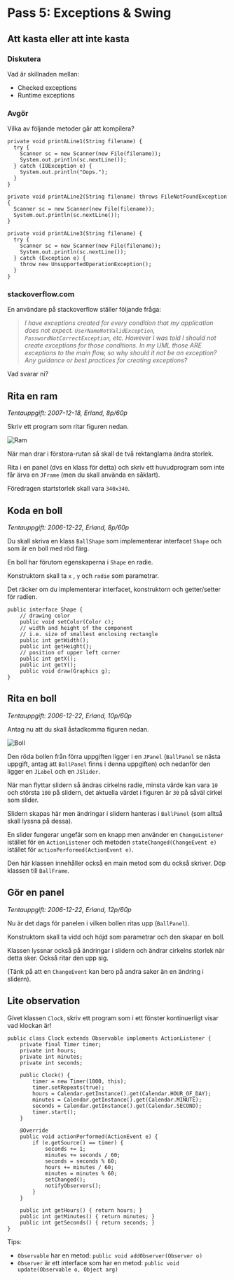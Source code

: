 Pass 5: Exceptions & Swing
==========================

Att kasta eller att inte kasta
------------------------------

### Diskutera

Vad är skillnaden mellan:

+ Checked exceptions
+ Runtime exceptions

### Avgör

Vilka av följande metoder går att kompilera?

    private void printALine1(String filename) {
      try {
        Scanner sc = new Scanner(new File(filename));
        System.out.println(sc.nextLine());
      } catch (IOException e) {
        System.out.println("Oops.");
      }
    }

    private void printALine2(String filename) throws FileNotFoundException {
      Scanner sc = new Scanner(new File(filename));
      System.out.println(sc.nextLine());
    }

    private void printALine3(String filename) {
      try {
        Scanner sc = new Scanner(new File(filename));
        System.out.println(sc.nextLine());
      } catch (Exception e) {
        throw new UnsupportedOperationException();
      }
    }

### stackoverflow.com

En användare på stackoverflow ställer följande fråga:

> *I have exceptions created for every condition that my application does not expect.*
> *`UserNameNotValidException`, `PasswordNotCorrectException`, etc.*
> *However I was told I should not create exceptions for those conditions.* 
> *In my UML those ARE exceptions to the main flow, so why should it not be an exception?*
> *Any guidance or best practices for creating exceptions?*

Vad svarar ni?

Rita en ram
-----------
*Tentauppgift: 2007-12-18, Erland, 8p/60p*

Skriv ett program som ritar figuren nedan. 

![Ram](ram.png)

När man drar i förstora-rutan så skall de två rektanglarna ändra storlek.

Rita i en panel (dvs en klass för detta) och skriv ett huvudprogram som inte får ärva en `JFrame` (men du skall använda en såklart). 

Föredragen startstorlek skall vara `340x340`.

Koda en boll 
------------
*Tentauppgift: 2006-12-22, Erland, 8p/60p*

Du skall skriva en klass `BallShape` som implementerar interfacet `Shape` och som är en boll med röd färg. 

En boll har förutom egenskaperna i `Shape` en radie. 

Konstruktorn skall ta `x` , `y` och `radie` som parametrar. 

Det räcker om du implementerar interfacet, konstruktorn och getter/setter för radien.

    public interface Shape {
        // drawing color
        public void setColor(Color c);
        // width and height of the component
        // i.e. size of smallest enclosing rectangle
        public int getWidth();
        public int getHeight();
        // position of upper left corner
        public int getX();
        public int getY();
        public void draw(Graphics g);
    }

Rita en boll
------------
*Tentauppgift: 2006-12-22, Erland, 10p/60p*

Antag nu att du skall åstadkomma figuren nedan. 

![Boll](ball.png)

Den röda bollen från förra uppgiften ligger i en `JPanel` (`BallPanel` se nästa uppgift, antag att `BallPanel` finns i denna uppgiften) och nedanför den ligger en `JLabel` och en `JSlider`. 

När man flyttar slidern så ändras cirkelns radie, minsta värde kan vara `10` och största `100` på slidern, det aktuella värdet i figuren är `30` på såväl cirkel som slider. 

Slidern skapas här men ändringar i slidern hanteras i `BallPanel` (som alltså skall lyssna på dessa).

En slider fungerar ungefär som en knapp men använder en `ChangeListener` istället för en `ActionListener` och metoden `stateChanged(ChangeEvent e)` istället för `actionPerformed(ActionEvent e)`. 

Den här klassen innehåller också en main metod som du också skriver. Döp klassen till `BallFrame`.

Gör en panel
------------
*Tentauppgift: 2006-12-22, Erland, 12p/60p*

Nu är det dags för panelen i vilken bollen ritas upp (`BallPanel`). 

Konstruktorn skall ta vidd och höjd som parametrar och den skapar en boll. 

Klassen lyssnar också på ändringar i slidern och ändrar cirkelns storlek när detta sker. Också ritar den upp sig.

(Tänk på att en `ChangeEvent` kan bero på andra saker än en ändring i slidern).

Lite observation
----------------

Givet klassen `Clock`, skriv ett program som i ett fönster kontinuerligt visar vad klockan är!

    public class Clock extends Observable implements ActionListener {
        private final Timer timer;
        private int hours;
        private int minutes;
        private int seconds;

        public Clock() {
            timer = new Timer(1000, this);
            timer.setRepeats(true);
            hours = Calendar.getInstance().get(Calendar.HOUR_OF_DAY);
            minutes = Calendar.getInstance().get(Calendar.MINUTE);
            seconds = Calendar.getInstance().get(Calendar.SECOND);
            timer.start();
        }

        @Override
        public void actionPerformed(ActionEvent e) {
            if (e.getSource() == timer) { 
                seconds += 1;
                minutes += seconds / 60;
                seconds = seconds % 60;
                hours += minutes / 60;
                minutes = minutes % 60;
                setChanged();
                notifyObservers();
            }
        }

        public int getHours() { return hours; }
        public int getMinutes() { return minutes; }
        public int getSeconds() { return seconds; }    
    }

Tips:

+ `Observable` har en metod: `public void addObserver(Observer o)`
+ `Observer` är ett interface som har en metod: `public void update(Observable o, Object arg)`
